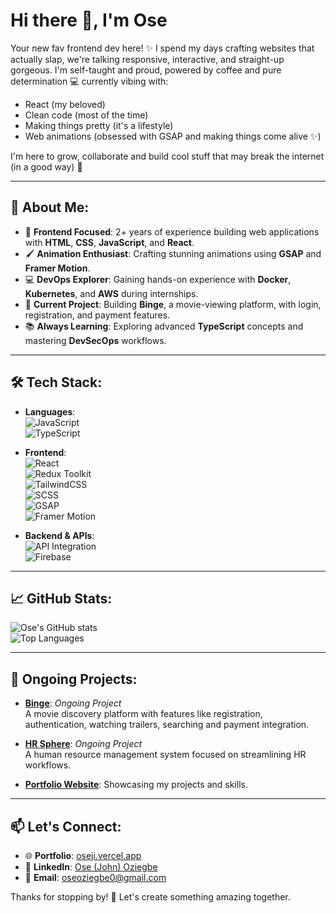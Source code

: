 # Hi there 👋, I'm Ose

Your new fav frontend dev here! ✨
I spend my days crafting websites that actually slap, we're talking responsive, interactive, and straight-up gorgeous. I'm self-taught and proud, powered by coffee and pure determination 💻
currently vibing with:

- React (my beloved)
- Clean code (most of the time)
- Making things pretty (it's a lifestyle)
- Web animations (obsessed with GSAP and making things come alive ✨)

I'm here to grow, collaborate and  build cool stuff that may break the internet (in a good way) 🚀

---

## 🚀 About Me:
- 🌟 **Frontend Focused**: 2+ years of experience building web applications with **HTML**, **CSS**, **JavaScript**, and **React**.
- 🖌️ **Animation Enthusiast**: Crafting stunning animations using **GSAP** and **Framer Motion**.
- 💻 **DevOps Explorer**: Gaining hands-on experience with **Docker**, **Kubernetes**, and **AWS** during internships.
- 🔧 **Current Project**: Building **Binge**, a movie-viewing platform, with login, registration, and payment features.
- 📚 **Always Learning**: Exploring advanced **TypeScript** concepts and mastering **DevSecOps** workflows.

---

## 🛠️ Tech Stack:
- **Languages**:  
  ![JavaScript](https://img.shields.io/badge/-JavaScript-F7DF1E?logo=javascript&logoColor=black&style=flat)  
  ![TypeScript](https://img.shields.io/badge/-TypeScript-3178C6?logo=typescript&logoColor=white&style=flat)

- **Frontend**:  
 ![React](https://img.shields.io/badge/-React-61DAFB?logo=react&logoColor=black&style=flat)  
  ![Redux Toolkit](https://img.shields.io/badge/-Redux%20Toolkit-764ABC?logo=redux&logoColor=white&style=flat)  
  ![TailwindCSS](https://img.shields.io/badge/-TailwindCSS-06B6D4?logo=tailwindcss&logoColor=white&style=flat)  
  ![SCSS](https://img.shields.io/badge/-SCSS-CC6699?logo=sass&logoColor=white&style=flat)  
  ![GSAP](https://img.shields.io/badge/-GSAP-88CE02?logo=greensock&logoColor=white&style=flat)  
  ![Framer Motion](https://img.shields.io/badge/-Framer%20Motion-black?logo=framer&logoColor=white&style=flat)

- **Backend & APIs**:  
  ![API Integration](https://img.shields.io/badge/-API%20Integration-4285F4?logo=google&logoColor=white&style=flat)  
  ![Firebase](https://img.shields.io/badge/-Firebase-FFCA28?logo=firebase&logoColor=black&style=flat)
  
---

## 📈 GitHub Stats:
![Ose's GitHub stats](https://github-readme-stats.vercel.app/api?username=oseji&show_icons=true&theme=radical)  
![Top Languages](https://github-readme-stats.vercel.app/api/top-langs/?username=oseji&layout=compact&theme=radical)

---

## 🌟 Ongoing Projects:
- [**Binge**](https://binge-beta.vercel.app/): _Ongoing Project_  
  A movie discovery platform with features like registration, authentication, watching trailers, searching and payment integration.  

- [**HR Sphere**](https://hr-sphere.vercel.app/): _Ongoing Project_  
  A human resource management system focused on streamlining HR workflows.
   
- [**Portfolio Website**](https://oseji.vercel.app/): Showcasing my projects and skills.  

---

## 📫 Let's Connect:
- 🌐 **Portfolio**: [oseji.vercel.app](https://oseji.vercel.app/)  
- 💼 **LinkedIn**: [Ose (John) Oziegbe](https://www.linkedin.com/in/ose-oziegbe-648154254)  
- 📧 **Email**: [oseoziegbe0@gmail.com](mailto:oseoziegbe0@gmail.com)  

Thanks for stopping by! 🚀 Let's create something amazing together.
